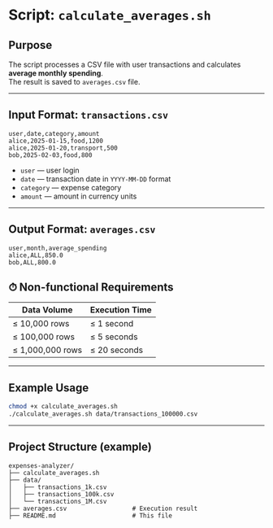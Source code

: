 # Script: `calculate_averages.sh`

## Purpose

The script processes a CSV file with user transactions and calculates **average monthly spending**.  
The result is saved to `averages.csv` file.

---

## Input Format: `transactions.csv`

```csv
user,date,category,amount
alice,2025-01-15,food,1200
alice,2025-01-20,transport,500
bob,2025-02-03,food,800
```

* `user` — user login
* `date` — transaction date in `YYYY-MM-DD` format
* `category` — expense category
* `amount` — amount in currency units

---

## Output Format: `averages.csv`

```csv
user,month,average_spending
alice,ALL,850.0
bob,ALL,800.0
```

## ⏱ Non-functional Requirements

| Data Volume       | Execution Time |
| ----------------- | -------------- |
| ≤ 10,000 rows     | ≤ 1 second     |
| ≤ 100,000 rows    | ≤ 5 seconds    |
| ≤ 1,000,000 rows  | ≤ 20 seconds   |

---

## Example Usage

```bash
chmod +x calculate_averages.sh
./calculate_averages.sh data/transactions_100000.csv
```

---

## Project Structure (example)

```
expenses-analyzer/
├── calculate_averages.sh
├── data/
│   ├── transactions_1k.csv
│   ├── transactions_100k.csv
│   └── transactions_1M.csv
├── averages.csv                  # Execution result
├── README.md                     # This file
```